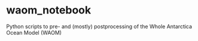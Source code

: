 # waom_notebook
Python scripts to pre- and (mostly) postprocessing of the Whole Antarctica Ocean Model (WAOM)
